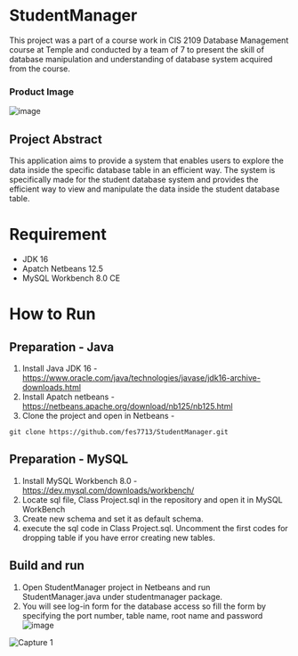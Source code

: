 # StudentManager

This project was a part of a course work in CIS 2109 Database Management course at Temple and conducted by a team of 7 to present the skill of database manipulation and understanding of database system acquired from the course.
### Product Image
![image](https://user-images.githubusercontent.com/71058334/210538013-3ba72798-bedb-4139-aca3-58822fb4eee7.png)

## Project Abstract
This application aims to provide a system that enables users to explore the data inside the specific database table in an efficient way. The system is specifically made for the student database system and provides the efficient way to view and manipulate the data inside the student database table.

# Requirement
- JDK 16
- Apatch Netbeans 12.5
- MySQL Workbench 8.0 CE

# How to Run
## Preparation - Java
1. Install Java JDK 16 - https://www.oracle.com/java/technologies/javase/jdk16-archive-downloads.html
2. Install Apatch netbeans - https://netbeans.apache.org/download/nb125/nb125.html
3. Clone the project and open in Netbeans - 
  ```
  git clone https://github.com/fes7713/StudentManager.git 
  ```
## Preparation - MySQL
1. Install MySQL Workbench 8.0 - https://dev.mysql.com/downloads/workbench/
2. Locate sql file, Class Project.sql in the repository and open it in MySQL WorkBench
3. Create new schema and set it as default schema.
4. execute the sql code in Class Project.sql. Uncomment the first codes for dropping table if you have error creating new tables.

## Build and run
1. Open StudentManager project in Netbeans and run StudentManager.java under studentmanager package.
2. You will see log-in form for the database access so fill the form by specifying the port number, table name, root name and  password
![image](https://user-images.githubusercontent.com/71058334/210542032-cb305250-8cb4-460b-89eb-85fa1d144192.png)


![Capture 1](https://user-images.githubusercontent.com/71058334/210331324-93e3b6e9-9166-496c-984a-9cce4d12d185.PNG)
